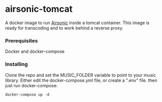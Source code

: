 # airsonic-tomcat

A docker image to run [Airsonic](https://github.com/airsonic/airsonic) inside a tomcat container. This image is ready for transcoding and to work behind a reverse proxy.

### Prerequisites

Docker and docker-compose

### Installing

Clone the repo and set the MUSIC_FOLDER variable to point to your music library. Either edit the docker-compose.yml file, or create a ".env" file. then just run docker-compose:

```
docker-compose up -d
```
